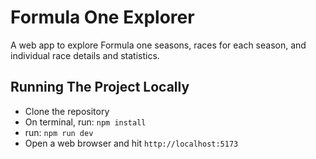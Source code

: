 # Formula One Explorer

A web app to explore Formula one seasons, races for each season, and individual race details and statistics.


## Running The Project Locally

- Clone the repository
- On terminal, run: `npm install`
- run: `npm run dev`
- Open a web browser and hit `http://localhost:5173`

